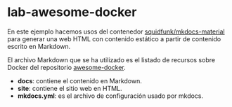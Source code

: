 # lab-awesome-docker

En este ejemplo hacemos usos del contenedor [squidfunk/mkdocs-material](https://hub.docker.com/r/squidfunk/mkdocs-material/) para generar una web HTML con contenido estático a partir de contenido escrito en Markdown.

El archivo Markdown que se ha utilizado es el listado de recursos sobre Docker del repositorio [awesome-docker](https://github.com/veggiemonk/awesome-docker).

- **docs**: contiene el contenido en Markdown.
- **site**: contiene el sitio web en HTML.
- **mkdocs.yml**: es el archivo de configuración usado por mkdocs.